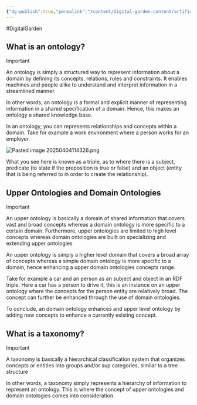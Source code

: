 ```yaml
---
{"dg-publish":true,"permalink":"/content/digital-garden-content/artificial-intelligence-content/ontologies-and-logic-graphs/","updated":"2025-04-08T20:07:54.000+05:30"}
---
```


#DigitalGarden 

## What is an ontology?

>[!important]
>An ontology is simply a structured way to represent information about a domain by defining its concepts, relations, rules and constraints. It enables machines and people alike to understand and interpret information in a streamlined manner.

In other words, an ontology is a formal and explicit manner of representing information in a shared specification of a domain. Hence, this makes an ontology a shared knowledge base.

In an ontology, you can represents relationships and concepts within a domain. Take for example a work environment where a person works for an employer. 

![Pasted image 20250404114326.png](/img/user/pngs/Pasted%20image%2020250404114326.png)

What you see here is known as a triple, as to where there is a subject, predicate (to state if the preposition is true or false) and an object (entity that is being referred to in order to create the relationship). 

## Upper Ontologies and Domain Ontologies

>[!important]
>An upper ontology is basically a domain of shared information that covers vast and broad concepts whereas a domain ontology is more specific to a certain domain. Furthermore, upper ontologies are limited to high level concepts whereas domain ontologies are built on specializing and extending upper ontologies

An upper ontology is simply a higher level domain that covers a broad array of concepts whereas a simple domain ontology is more specific to a domain, hence enhancing a upper domain ontologies concepts range.

Take for example a car and an person as an subject and object in an RDF triple. Here a car has a person to drive it, this is an instance on an upper ontology where the concepts for the person entity are relatively broad. The concept can further be enhanced through the use of domain ontologies.

To conclude, an domain ontology enhances and upper level ontology by adding new concepts to enhance a currently existing concept. 
## What is a taxonomy?

>[!important]
>A taxonomy is basically a hierarchical classification system that organizes concepts or entities into groups and/or sup categories, similar to a tree structure

In other words, a taxonomy simply represents a hierarchy of information to represent an ontology. This is where the concept of upper ontologies and domain ontologies comes into consideration.